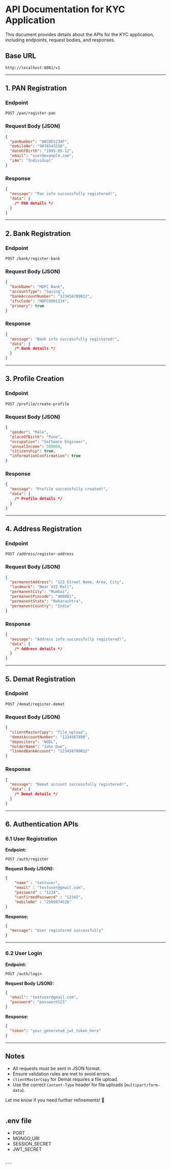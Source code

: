# API Documentation for KYC Application

This document provides details about the APIs for the KYC application, including endpoints, request bodies, and responses.

## Base URL

```
http://localhost:8081/v1
```

---

## 1. PAN Registration

### Endpoint

```
POST /pan/register-pan
```

### Request Body (JSON)

```json
{
  "panNumber": "ABCDE1234F",
  "mobileNo": "9876543210",
  "dateOfBirth": "1995-05-12",
  "email": "user@example.com",
  "iAm": "Individual"
}
```

### Response

```json
{
  "message": "Pan info successfully registered!",
  "data": {
    /* PAN details */
  }
}
```

---

## 2. Bank Registration

### Endpoint

```
POST /bank/register-bank
```

### Request Body (JSON)

```json
{
  "bankName": "HDFC Bank",
  "accountType": "Saving",
  "bankAccountNumber": "123456789012",
  "ifscCode": "HDFC0001234",
  "primary": true
}
```

### Response

```json
{
  "message": "Bank info successfully registered!",
  "data": {
    /* Bank details */
  }
}
```

---

## 3. Profile Creation

### Endpoint

```
POST /profile/create-profile
```

### Request Body (JSON)

```json
{
  "gender": "Male",
  "placeOfBirth": "Pune",
  "occupation": "Software Engineer",
  "annualIncome": 500000,
  "citizenship": true,
  "informationConfirmation": true
}
```

### Response

```json
{
  "message": "Profile successfully created!",
  "data": {
    /* Profile details */
  }
}
```

---

## 4. Address Registration

### Endpoint

```
POST /address/register-address
```

### Request Body (JSON)

```json
{
  "permanentAddress": "123 Street Name, Area, City",
  "landmark": "Near XYZ Mall",
  "permanentCity": "Mumbai",
  "permanentPincode": "400001",
  "permanentState": "Maharashtra",
  "permanentCountry": "India"
}
```

### Response

```json
{
  "message": "Address info successfully registered!",
  "data": {
    /* Address details */
  }
}
```

---

## 5. Demat Registration

### Endpoint

```
POST /demat/register-demat
```

### Request Body (JSON)

```json
{
  "clientMasterCopy": "file_upload",
  "dematAccountNumber": "1234567890",
  "depository": "NSDL",
  "holderName": "John Doe",
  "linkedBankAccount": "123456789012"
}
```

### Response

```json
{
  "message": "Demat account successfully registered!",
  "data": {
    /* Demat details */
  }
}
```

---

## 6. Authentication APIs

### 6.1 User Registration

**Endpoint:**
```
POST /auth/register
```

**Request Body (JSON):**
```json
{
    "name" : "testuser",
    "email" : "testuser@gmail.com",
    "password" : "1234",
    "confirmedPassword" : "12345",
    "mobileNo" : "2569874526"
}
```

**Response:**
```json
{
  "message": "User registered successfully"
}
```

---

### 6.2 User Login

**Endpoint:**
```
POST /auth/login
```

**Request Body (JSON):**
```json
{
  "email": "testuser@gmail.com",
  "password": "password123"
}
```

**Response:**
```json
{
  "token": "your_generated_jwt_token_here"
}
```

---

## Notes

- All requests must be sent in JSON format.
- Ensure validation rules are met to avoid errors.
- `clientMasterCopy` for Demat requires a file upload.
- Use the correct `Content-Type` header for file uploads (`multipart/form-data`).

Let me know if you need further refinements! 🚀

```
```

## .env file
- PORT 
- MONGO_URI 
- SESSION_SECRET 
- JWT_SECRET 

```

---